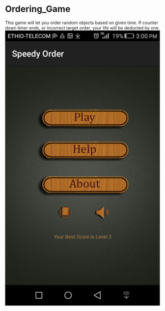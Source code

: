 # Ordering_Game
This game will let you order random objects based on given time. If counter down timer ends, or incorrect target order, your life will be deducted by one. 
![](https://github.com/seifeakalu/Ordering_Game/blob/master/APK%20and%20Screen_Shots/Screen_shot1.jpg)
